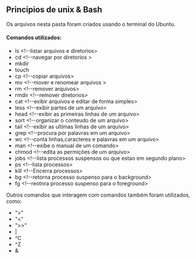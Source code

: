 ## Principios de unix & Bash

Os arquivos nesta pasta foram criados usando o terminal do Ubuntu.

#### Comandos utilizados:

- ls     <!--listar arquivos e diretorios>
- cd     <!--navegar por diretorios >
- mkdir  <!---criar diretorios.--->
- touch  <!--criar arquivos.-->
- cp     <!--copiar arquivos>
- mv     <!--mover e renomear arquivos >
- rm     <!--remover arquivos>
- rmdir  <!--remover diretorios>
- cat    <!--exibir arquivos e editar de forma simples>
- less   <!--exibir partes de um arquivo>
- head   <!--exibir as primeiras linhas de um arquivo>
- sort   <!--organizar o conteudo de um arquivo>
- tail   <!--exibir as ultimas linhas de um arquivo>
- grep   <!--procura por palavras em um arquivo>
- wc     <!--conta linhas,caracteres e palavras em um arquivo>
- man    <!--exibe o manual de um comando>
- chmod  <!--edita as permições de um arquivo>
- jobs   <!--lista processos suspensos ou que estao em segundo plano>
- ps     <!--lista processos>
- kill   <!--Encerra processos>
- bg     <!--retorna processo suspenso para o background>
- fg     <!--reotnra processo suspenso para o foreground>

Outros comandos que interagem com comandos também foram utilizados, como:

- ">"
- "<"
- ">>"
- |
- ^C
- ^Z
- &